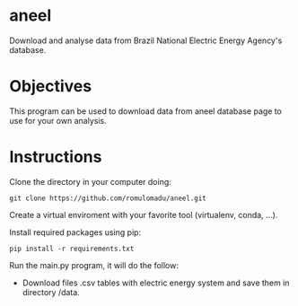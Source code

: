 # aneel
Download and analyse data from Brazil National Electric Energy Agency's database.

# Objectives

This program can be used to download data from aneel database page to use for your own analysis.

# Instructions

Clone the directory in your computer doing:

`git clone https://github.com/romulomadu/aneel.git`

Create a virtual enviroment with your favorite tool (virtualenv, conda, ...).

Install required packages using pip:

`pip install -r requirements.txt`

Run the main.py program, it will do the follow:

* Download files .csv tables with electric energy system and save them in directory /data.


